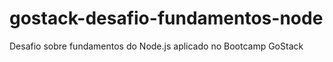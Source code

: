 # gostack-desafio-fundamentos-node
Desafio sobre fundamentos do Node.js aplicado no Bootcamp GoStack

